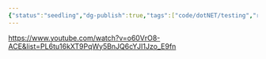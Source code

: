 ```yaml
---
{"status":"seedling","dg-publish":true,"tags":["code/dotNET/testing","review"],"creation_date":"2024-05-03 13:17","permalink":"/code/playright-in-net/","dgPassFrontmatter":true}
---
```



https://www.youtube.com/watch?v=o60VrO8-ACE&list=PL6tu16kXT9PqWy5BnJQ6cYJI1Jzo_E9fn
